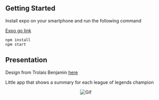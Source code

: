 ## Getting Started
Install expo on your smartphone and run the following command

<a href="https://expo.dev/@darunia/championslist">Expo go link</a>
```
npm install
npm start
```

## Presentation 
Design from Trolais Benjamin <a href="https://github.com/BenjaminFalcon27/LOL-ApiCall-ReactNative">here</a>

Little app that shows a summary for each league of legends champion 

<p align="center">
  <img src="./assets/presentation.gif" alt="Gif">
</p>
